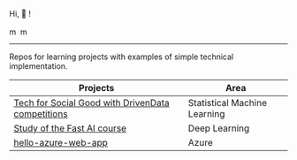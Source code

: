 Hi, 🥾 !
<p>
<a href="https://www.linkedin.com/in/mounabalghouthi/" target="blank"><img align="center" src="https://img.shields.io/badge/LinkedIn-0077B5?style=for-the-badge&logo=linkedin&logoColor=white" alt="me LinkedIn" height="16" /></a>
<a href="https://smarrtgirl.medium.com/" target="blank"><img align="center" src="https://miro.medium.com/v2/resize:fit:1200/1*jfdwtvU6V6g99q3G7gq7dQ.png" alt="me on Medium" height="16" /></a>
</p>


---
Repos for learning projects with examples of simple technical implementation.

| Projects                                                                                                                                 | Area                          |
|------------------------------------------------------------------------------------------------------------------------------------------|-------------------------------|
| [Tech for Social Good with DrivenData competitions](https://github.com/Moonba/DrivenData)                                                | Statistical Machine Learning  |
| [Study of the Fast AI course](https://github.com/Moonba/fastai)                                                                          | Deep Learning                 |
| [hello-azure-web-app](https://github.com/Moonba/hello-azure-web-app)                                                                     | Azure                         |

<br>
